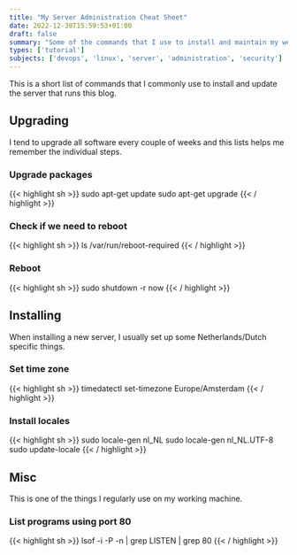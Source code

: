 ```yaml
---
title: "My Server Administration Cheat Sheet"
date: 2022-12-30T15:59:53+01:00
draft: false
summary: "Some of the commands that I use to install and maintain my web server."
types: ['tutorial']
subjects: ['devops', 'linux', 'server', 'administration', 'security']
---
```

This is a short list of commands that I commonly use to install and update the server that runs this blog.

## Upgrading

I tend to upgrade all software every couple of weeks and this lists helps me remember the individual steps.

### Upgrade packages
{{< highlight sh >}}
sudo apt-get update
sudo apt-get upgrade
{{< / highlight >}}

### Check if we need to reboot
{{< highlight sh >}}
ls /var/run/reboot-required
{{< / highlight >}}

### Reboot
{{< highlight sh >}}
sudo shutdown -r now
{{< / highlight >}}

## Installing

When installing a new server, I usually set up some Netherlands/Dutch specific things.

### Set time zone
{{< highlight sh >}}
timedatectl set-timezone Europe/Amsterdam
{{< / highlight >}}

### Install locales
{{< highlight sh >}}
sudo locale-gen nl_NL
sudo locale-gen nl_NL.UTF-8
sudo update-locale
{{< / highlight >}}

## Misc

This is one of the things I regularly use on my working machine.

### List programs using port 80
{{< highlight sh >}}
lsof -i -P -n | grep LISTEN | grep 80
{{< / highlight >}}

